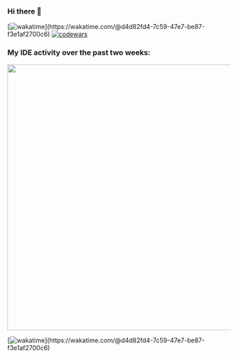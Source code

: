 ### Hi there 👋
[![wakatime](https://wakatime.com/badge/user/d4d82fd4-7c59-47e7-be87-f3e1af2700c6.svg?)](https://wakatime.com/@d4d82fd4-7c59-47e7-be87-f3e1af2700c6)
[![codewars](https://www.codewars.com/users/u1f5a4/badges/small)](https://www.codewars.com/users/u1f5a4)

### My IDE activity over the past two weeks:
<a href="https://wakatime.com/share/@u1f5a4/c014d88d-37ef-4d63-9ca4-ff04e58e142f.svg" target="_blank"><img src="https://wakatime.com/share/@u1f5a4/c014d88d-37ef-4d63-9ca4-ff04e58e142f.svg" width="600"/></a>

[![wakatime](https://wakatime.com/share/@u1f5a4/3525311f-937c-43f2-a197-ed3deb759585.svg?)](https://wakatime.com/@d4d82fd4-7c59-47e7-be87-f3e1af2700c6)
